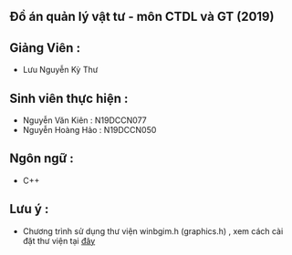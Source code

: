 ## Đồ án quản lý vật tư - môn CTDL và GT (2019)
## Giảng Viên : 
- Lưu Nguyễn Kỳ Thư
## Sinh viên thực hiện : 
- Nguyễn Văn Kiên  : N19DCCN077
- Nguyễn Hoàng Hảo : N19DCCN050
## Ngôn ngữ :
- C++
## Lưu ý :
- Chương trình sử dụng thư viện winbgim.h (graphics.h) , xem cách cài đặt thư viện tại [đây](https://www.youtube.com/watch?v=R8UGSMf_jss&t=377s)

